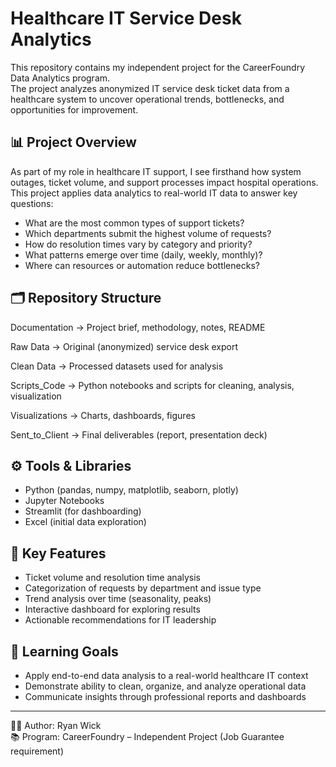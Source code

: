 # Healthcare IT Service Desk Analytics

This repository contains my independent project for the CareerFoundry Data Analytics program.  
The project analyzes anonymized IT service desk ticket data from a healthcare system to uncover operational trends, bottlenecks, and opportunities for improvement.  

## 📊 Project Overview
As part of my role in healthcare IT support, I see firsthand how system outages, ticket volume, and support processes impact hospital operations.  
This project applies data analytics to real-world IT data to answer key questions:
- What are the most common types of support tickets?
- Which departments submit the highest volume of requests?
- How do resolution times vary by category and priority?
- What patterns emerge over time (daily, weekly, monthly)?
- Where can resources or automation reduce bottlenecks?

## 🗂️ Repository Structure
Documentation → Project brief, methodology, notes, README

Raw Data → Original (anonymized) service desk export

Clean Data → Processed datasets used for analysis

Scripts_Code → Python notebooks and scripts for cleaning, analysis, visualization

Visualizations → Charts, dashboards, figures

Sent_to_Client → Final deliverables (report, presentation deck)


## ⚙️ Tools & Libraries
- Python (pandas, numpy, matplotlib, seaborn, plotly)
- Jupyter Notebooks
- Streamlit (for dashboarding)
- Excel (initial data exploration)

## 🚀 Key Features
- Ticket volume and resolution time analysis
- Categorization of requests by department and issue type
- Trend analysis over time (seasonality, peaks)
- Interactive dashboard for exploring results
- Actionable recommendations for IT leadership

## 🎯 Learning Goals
- Apply end-to-end data analysis to a real-world healthcare IT context
- Demonstrate ability to clean, organize, and analyze operational data
- Communicate insights through professional reports and dashboards

---
👨‍💻 Author: Ryan Wick  
📚 Program: CareerFoundry – Independent Project (Job Guarantee requirement)
